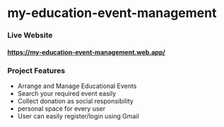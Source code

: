 # my-education-event-management

### Live Website
#### https://my-education-event-management.web.app/

### Project Features

- Arrange and Manage Educational Events
- Search your required event easily
- Collect donation as social responsibility
- personal space for every user
- User can easily register/login using Gmail